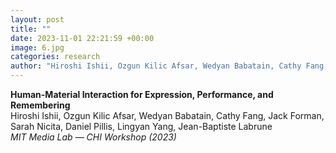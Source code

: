 ```yaml
---
layout: post
title: ""
date: 2023-11-01 22:21:59 +00:00
image: 6.jpg
categories: research
author: "Hiroshi Ishii, Ozgun Kilic Afsar, Wedyan Babatain, Cathy Fang, Jack Forman, Sarah Nicita, Daniel Pillis, Lingyan Yang, Jean-Baptiste Labrune (2023)"
---
```


**Human-Material Interaction for Expression, Performance, and Remembering**  
Hiroshi Ishii, Ozgun Kilic Afsar, Wedyan Babatain, Cathy Fang, Jack Forman, Sarah Nicita, Daniel Pillis, Lingyan Yang, Jean-Baptiste Labrune  
*MIT Media Lab — CHI Workshop (2023)*
